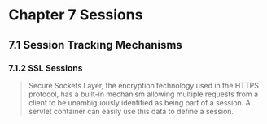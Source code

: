 # Chapter 7 Sessions
## 7.1 Session Tracking Mechanisms
### 7.1.2 SSL Sessions
> Secure Sockets Layer, the encryption technology used in the HTTPS protocol, has a built-in mechanism allowing multiple requests from a client to be unambiguously identified as being part of a session. A servlet container can easily use this data to define a session.
